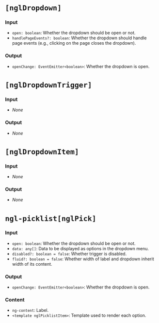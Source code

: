 # `[nglDropdown]`

### Input

  * `open: boolean`: Whether the dropdown should be open or not.
  * `handlePageEvents?: boolean`: Whether the dropdown should handle page events (e.g., clicking on the page closes the dropdown).

### Output

  * `openChange: EventEmitter<boolean>`: Whether the dropdown is open.

# `[nglDropdownTrigger]`

### Input

  * *None*

### Output

  * *None*

# `[nglDropdownItem]`

### Input

  * *None*

### Output

  * *None*

# `ngl-picklist[nglPick]`

### Input

  * `open: boolean`: Whether the dropdown should be open or not.
  * `data: any[]`: Data to be displayed as options in the dropdown menu.
  * `disabled?: boolean = false`: Whether trigger is disabled.
  * `fluid?: boolean = false`: Whether width of label and dropdown inherit width of its content.

### Output

  * `openChange: EventEmitter<boolean>`: Whether the dropdown is open.

### Content

  * `ng-content`: Label.
  * `<template nglPicklistItem>`: Template used to render each option.
